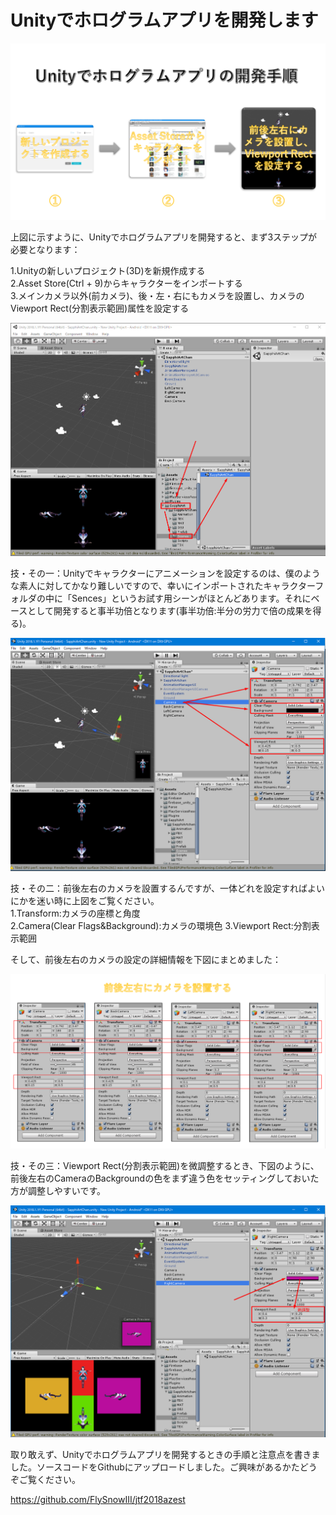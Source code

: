# Unityでホログラムアプリを開発します

![](001.png)

上図に示すように、Unityでホログラムアプリを開発すると、まず3ステップが必要となります：

1.Unityの新しいプロジェクト(3D)を新規作成する  
2.Asset Store(Ctrl + 9)からキャラクターをインポートする  
3.メインカメラ以外(前カメラ)、後・左・右にもカメラを設置し、カメラのViewport Rect(分割表示範囲)属性を設定する

![](002.png)

技・その一：Unityでキャラクターにアニメーションを設定するのは、僕のような素人に対してかなり難しいですので、幸いにインポートされたキャラクターフォルダの中に「Sences」というお試す用シーンがほとんどあります。それにベースとして開発すると事半功倍となります(事半功倍:半分の労力で倍の成果を得る)。


![](003.png)

技・その二：前後左右のカメラを設置するんですが、一体どれを設定すればよいにかを迷い時に上図をご覧ください。  
1.Transform:カメラの座標と角度  
2.Camera(Clear Flags&Background):カメラの環境色
3.Viewport Rect:分割表示範囲

そして、前後左右のカメラの設定の詳細情報を下図にまとめました：

![](004.png)

技・その三：Viewport Rect(分割表示範囲)を微調整するとき、下図のように、前後左右のCameraのBackgroundの色をまず違う色をセッティングしておいた方が調整しやすいです。

![](005.png)


取り敢えず、Unityでホログラムアプリを開発するときの手順と注意点を書きました。ソースコードをGithubにアップロードしました。ご興味があるかたどうぞご覧ください。

https://github.com/FlySnowIII/jtf2018azest

